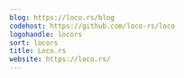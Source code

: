 ```yaml
---
blog: https://loco.rs/blog
codehost: https://github.com/loco-rs/loco
logohandle: locors
sort: locors
title: Loco.rs
website: https://loco.rs/
---
```

